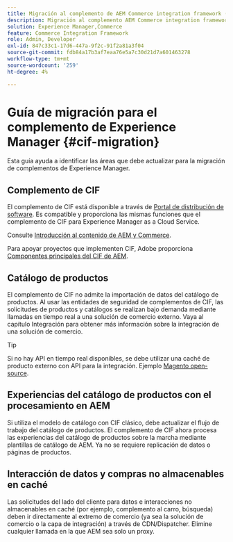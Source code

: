 ```yaml
---
title: Migración al complemento de AEM Commerce integration framework (CIF)
description: Migración al complemento AEM Commerce integration framework (CIF) desde una versión antigua.
solution: Experience Manager,Commerce
feature: Commerce Integration Framework
role: Admin, Developer
exl-id: 847c33c1-17d6-447a-9f2c-91f2a81a3f04
source-git-commit: fdb84a17b3af7eaa76e5a7c30d21d7a601463278
workflow-type: tm+mt
source-wordcount: '259'
ht-degree: 4%

---
```


# Guía de migración para el complemento de Experience Manager {#cif-migration}

Esta guía ayuda a identificar las áreas que debe actualizar para la migración de complementos de Experience Manager.

## Complemento de CIF

El complemento de CIF está disponible a través de [Portal de distribución de software](https://experience.adobe.com/#/downloads/content/software-distribution/en/aem.html?fulltext=commerce*&amp;2_group.propertyvalues.property=.%2Fjcr%3Acontent%2Fmetadata%2Fdc%3Aversion&amp;2_group.propertyvalues.operation=equals&amp;2_group.propertyvalues.0_values=target-version%3Aaem%2F6-5&amp;orderby=%40jcr%3Acontent%2Fjcr%3AlastModified&amp;orderby.sort=desc&amp;layout=list&amp;p.offset=0&amp;p.limit=16). Es compatible y proporciona las mismas funciones que el complemento de CIF para Experience Manager as a Cloud Service.

Consulte [Introducción al contenido de AEM y Commerce](getting-started.md).

Para apoyar proyectos que implementen CIF, Adobe proporciona [Componentes principales del CIF de AEM](https://github.com/adobe/aem-core-cif-components).

## Catálogo de productos

El complemento de CIF no admite la importación de datos del catálogo de productos. Al usar las entidades de seguridad de complementos de CIF, las solicitudes de productos y catálogos se realizan bajo demanda mediante llamadas en tiempo real a una solución de comercio externo. Vaya al capítulo Integración para obtener más información sobre la integración de una solución de comercio.

>[!TIP]
>
>Si no hay API en tiempo real disponibles, se debe utilizar una caché de producto externo con API para la integración. Ejemplo [Magento open-source](https://business.adobe.com/products/magento/open-source.html).

## Experiencias del catálogo de productos con el procesamiento en AEM

Si utiliza el modelo de catálogo con CIF clásico, debe actualizar el flujo de trabajo del catálogo de productos. El complemento de CIF ahora procesa las experiencias del catálogo de productos sobre la marcha mediante plantillas de catálogo de AEM. Ya no se requiere replicación de datos o páginas de productos.

## Interacción de datos y compras no almacenables en caché

Las solicitudes del lado del cliente para datos e interacciones no almacenables en caché (por ejemplo, complemento al carro, búsqueda) deben ir directamente al extremo de comercio (ya sea la solución de comercio o la capa de integración) a través de CDN/Dispatcher. Elimine cualquier llamada en la que AEM sea solo un proxy.
